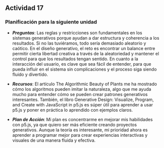 ## Actividad 17

### Planificación para la siguiente unidad

- ***Preguntas***: Las reglas y restricciones son fundamentales en los sistemas generativos porque ayudan a dar estructura y coherencia a los resultados. Si no las tuviéramos, todo sería demasiado aleatorio y caótico. En el diseño generativo, el reto es encontrar un balance entre permitir cierta libertad creativa a través de la aleatoriedad y mantener el control para que los resultados tengan sentido. En cuanto a la interacción del usuario, es clave que sea fácil de entender, para que pueda influir en el sistema sin complicaciones y el proceso siga siendo fluido y divertido.

- ***Recursos***: El artículo The Algorithmic Beauty of Plants me ha mostrado cómo los algoritmos pueden imitar la naturaleza, algo que me ayuda mucho para entender cómo se pueden crear patrones generativos interesantes. También, el libro Generative Design: Visualize, Program, and Create with JavaScript in p5.js es súper útil para aprender a usar p5.js y poner en práctica lo aprendido con ejemplos claros.

- ***Plan de Acción***: Mi plan es concentrarme en mejorar mis habilidades con p5.js, ya que quiero ser más eficiente creando proyectos generativos. Aunque la teoría es interesante, mi prioridad ahora es aprender a programar mejor para crear experiencias interactivas y visuales de una manera fluida y efectiva.

